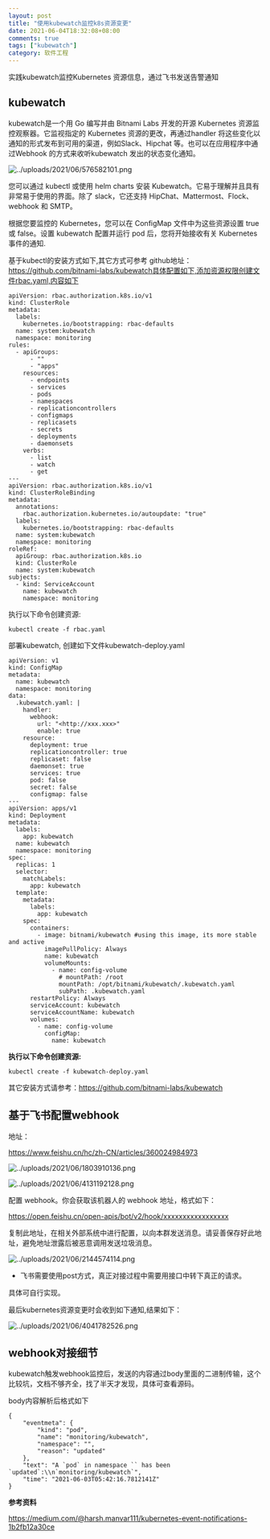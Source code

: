 ```yaml
---
layout: post
title: "使用kubewatch监控k8s资源变更"
date: 2021-06-04T18:32:08+08:00
comments: true
tags: ["kubewatch"]
category: 软件工程
---
```


实践kubewatch监控Kubernetes 资源信息，通过飞书发送告警通知

<!-- more -->

## **kubewatch**

kubewatch是一个用 Go 编写并由 Bitnami Labs 开发的开源 Kubernetes 资源监控观察器。它监视指定的 Kubernetes 资源的更改，再通过handler 将这些变化以通知的形式发布到可用的渠道，例如Slack、Hipchat 等。也可以在应用程序中通过Webhook 的方式来收听kubewatch 发出的状态变化通知。

![../uploads/2021/06/576582101.png](../uploads/2021/06/576582101.png)

您可以通过 kubectl 或使用 helm charts 安装 Kubewatch。它易于理解并且具有非常易于使用的界面。除了 slack，它还支持 HipChat、Mattermost、Flock、webhook 和 SMTP。

根据您要监控的 Kubernetes，您可以在 ConfigMap 文件中为这些资源设置 true 或 false。设置 kubewatch 配置并运行 pod 后，您将开始接收有关 Kubernetes 事件的通知.

基于kubectl的安装方式如下,其它方式可参考 github地址：https://github.com/bitnami-labs/kubewatch具体配置如下,添加资源权限创建文件rbac.yaml,内容如下

```
apiVersion: rbac.authorization.k8s.io/v1
kind: ClusterRole
metadata:
  labels:
    kubernetes.io/bootstrapping: rbac-defaults
  name: system:kubewatch
  namespace: monitoring
rules:
  - apiGroups:
      - ""
      - "apps"
    resources:
      - endpoints
      - services
      - pods
      - namespaces
      - replicationcontrollers
      - configmaps
      - replicasets
      - secrets
      - deployments
      - daemonsets
    verbs:
      - list
      - watch
      - get
---
apiVersion: rbac.authorization.k8s.io/v1
kind: ClusterRoleBinding
metadata:
  annotations:
    rbac.authorization.kubernetes.io/autoupdate: "true"
  labels:
    kubernetes.io/bootstrapping: rbac-defaults
  name: system:kubewatch
  namespace: monitoring
roleRef:
  apiGroup: rbac.authorization.k8s.io
  kind: ClusterRole
  name: system:kubewatch
subjects:
  - kind: ServiceAccount
    name: kubewatch
    namespace: monitoring
```

执行以下命令创建资源:

```
kubectl create -f rbac.yaml
```

部署kubewatch, 创建如下文件kubewatch-deploy.yaml

```
apiVersion: v1
kind: ConfigMap
metadata:
  name: kubewatch
  namespace: monitoring
data:
  .kubewatch.yaml: |
    handler:
      webhook:
        url: "<http://xxx.xxx>"
        enable: true
    resource:
      deployment: true
      replicationcontroller: true
      replicaset: false
      daemonset: true
      services: true
      pod: false
      secret: false
      configmap: false
---
apiVersion: apps/v1
kind: Deployment
metadata:
  labels:
    app: kubewatch
  name: kubewatch
  namespace: monitoring
spec:
  replicas: 1
  selector:
    matchLabels:
      app: kubewatch
  template:
    metadata:
      labels:
        app: kubewatch
    spec:
      containers:
        - image: bitnami/kubewatch #using this image, its more stable and active
          imagePullPolicy: Always
          name: kubewatch
          volumeMounts:
            - name: config-volume
              # mountPath: /root
              mountPath: /opt/bitnami/kubewatch/.kubewatch.yaml
              subPath: .kubewatch.yaml
      restartPolicy: Always
      serviceAccount: kubewatch
      serviceAccountName: kubewatch
      volumes:
        - name: config-volume
          configMap:
            name: kubewatch
```

**执行以下命令创建资源:**

```
kubectl create -f kubewatch-deploy.yaml
```

其它安装方式请参考：https://github.com/bitnami-labs/kubewatch

## **基于飞书配置webhook**

地址：

https://www.feishu.cn/hc/zh-CN/articles/360024984973

![../uploads/2021/06/1803910136.png](../uploads/2021/06/1803910136.png)

![../uploads/2021/06/4131192128.png](../uploads/2021/06/4131192128.png)

配置 webhook。你会获取该机器人的 webhook 地址，格式如下：

https://open.feishu.cn/open-apis/bot/v2/hook/xxxxxxxxxxxxxxxxx

复制此地址，在相关外部系统中进行配置，以向本群发送消息。请妥善保存好此地址，避免地址泄露后被恶意调用发送垃圾消息。

![../uploads/2021/06/2144574114.png](../uploads/2021/06/2144574114.png)

- 飞书需要使用post方式，真正对接过程中需要用接口中转下真正的请求。

具体可自行实现。

最后kubernetes资源变更时会收到如下通知,结果如下：

![../uploads/2021/06/4041782526.png](../uploads/2021/06/4041782526.png)

## **webhook对接细节**

kubewatch触发webhook监控后，发送的内容通过body里面的二进制传输，这个比较坑，文档不够齐全，找了半天才发现，具体可查看源码。

body内容解析后格式如下

```
{
    "eventmeta": {
        "kind": "pod",
        "name": "monitoring/kubewatch",
        "namespace": "",
        "reason": "updated"
    },
    "text": "A `pod` in namespace `` has been `updated`:\\n`monitoring/kubewatch`",
    "time": "2021-06-03T05:42:16.7812141Z"
}
```

**参考资料**

https://medium.com/@harsh.manvar111/kubernetes-event-notifications-1b2fb12a30ce